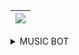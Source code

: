 |<IMG SRC="https://github.com/KAVIYARASAN-1997/KAVIYARASAN-1997/blob/main/ETC/Photo_1668143851021.png"> |
|:---------:
        


<details>
<Summary><b7>MUSIC BOT</b7></summary>


# ANGEL MUSIC BOT
ʜᴇʟʟᴏ,

<Details>
<Summary> Welcome Bot </summary>
<a href="https://github.com/KAVIYARASAN-1997/project3">welcome Bot</a>
</Details>

<Details>
<Summary> Download Bot </summary>

# VIDEO DOWNLODER 
<a href="https://t.me/social_mechanic_1997"><IMG src="https://telegra.ph/file/6caec29bf58337953a4b4.png"></a>
 # 𝐴 𝑡𝑒𝑙𝑒𝑔𝑟𝑎𝑚 𝑏𝑜𝑡 𝑡ℎ𝑎𝑡 𝑐𝑎𝑛 𝑑𝑜𝑤𝑛𝑙𝑜𝑎𝑑 𝑣𝑖𝑑𝑒𝑜 𝑎𝑛𝑑 𝑎𝑢𝑑𝑖𝑜 𝑓𝑟𝑜𝑚 𝑦𝑜𝑢𝑡𝑢𝑏𝑒 𝑎𝑛𝑑 𝑣𝑖𝑑𝑒𝑜 𝑤𝑒𝑏𝑠𝑖𝑡𝑒𝑠 𝑞𝑢𝑖𝑐𝑘𝑙𝑦. 

 𝘾𝙍𝙀𝘼𝙏𝙀𝘿 𝘽𝙔:   [SOCIAL MECHANIC](https://t.me/social_mechanic_1997) 

 URL DOWNLOADER BOT This bot can download video or audio from youtube and more video sites quickly (custom thumbnail support) Can be found in telegram as 
### Deploy to Heroku 🏃‍♂
 [![Deploy To Heroku](https://www.herokucdn.com/deploy/button.svg)](https://heroku.com/deploy?template=https://github.com/SOCIAL-MECHANIC-1997/VIDEO-DOWNLODER) 
------ 
## SUPPORT GROUP & Updates CHANNEL
 <a href="https://t.me/tamil_chat_group_1"><img src="https://img.shields.io/badge/Join-Group%20Support-blue.svg?style=for-the-badge&logo=Telegram"></a> 
<a href="https://t.me/social_mechanic"><img src="https://img.shields.io/badge/Join-Updates%20Channel-blue.svg?style=for-the-badge&logo=Telegram"></a> 
------ 
### Developers:
 - [SOCIAL MECHANIC](https://github.com/SOCIAL-MECHANIC-1997) - Author of base plugin
 - [MR TAMIZHAN](https://t.me/eye_black_lover) - Div

</Details>

<Details>
<Summary> Chat Bot </summary>

# ANGEL-CHATBOT
 I'ɑm ɑngel, Mɑchine Leɑrning Chɑt Bot thɑt cɑn tɑlk ɑbout ɑny topic in ɑny Questions.
<p align="center"><img src="https://telegra.ph/file/6caec29bf58337953a4b4.png"></p>


• A Public Running Instance can be found on Telegram as [@hello](https://t.me/social_mechanicbot).

## DEPLOY ON HEROKU

<p align="center"><a href="https://heroku.com/deploy?template=https://github.com/SOCIAL-MECHANIC-1997/ANGEL-CHATBOT"> <img src="https://img.shields.io/badge/Deploy%20To%20Heroku-grey?style=for-the-badge&logo=heroku" width="220" height="38.45"/></a></p>

## Requirements

- Python 3.7 or higher.h
- A [BOT_TOKEN](https://t.me/botfather).


## Self Hosting For Devs

1. `git clone https://github.com/SOCIAL-MECHANIC-1997/ANGEL-CHATBOT`
2. `cd AngelChatBot`
3. `pip3 install -r requirements.txt` to install the requirements.
4. `cp sample_config.py config.py`
5. Edit `config.ini` with your own values.
6. Run with `python3 Angel.py`

### CREATED BY

- [SOCIAL MECHANIC](https://github.com/SOCIAL-MECHANIC-1997)
- [DEMO](https://t.me/social_mechanicbot)

</Details>


<Details>
<Summary> ANGEL MUSIC BOT </SUMMARY>

## ANGEL VC MUSIC
 ᴀɴɢᴇʟ ᴍᴜsɪᴄ ɪꜱ ᴀ ᴛᴇʟᴇɢʀᴀᴍ ᴘʀᴏᴊᴇᴄᴛ ʙᴀꜱᴇᴅ ᴏɴ ᴘʏʀᴏɢʀᴀᴍ ꜰᴏʀ ᴘʟᴀʏ ᴍᴜꜱɪᴄꜱ ɪɴ ᴠᴄ ᴄʜᴀᴛꜱ...     
 -----------
★ᴄʀᴇᴀᴛᴇᴅ ʙʏ★    [🇸𝙾𝙲𝙸𝙰𝙻 🇲𝙴𝙲𝙷𝙰𝙽𝙸𝙲](https://github.com/SOCIAL-MECHANIC-1997)

<p align="center"><a href="https://t.me/social_mechanic_1997"><img src="https://github.com/SOCIAL-MECHANIC-1997/ANGEL-VC-MUSIC/blob/main/Process/ImageFont/ANGELS.PNG" style="max-hight: 100%;"></a></p> 
                                                                               
 [![Telegram](https://img.shields.io/badge/Telegram-Group-003245?style=flat&labelColor=224242&logoColor=white&for-the-badge&logo=telegram)](https://t.me/tamil_chat_group_1)&nbsp;  <a href="https://t.me/social_mechanic_1997"><img src="https://img.shields.io/badge/Contact-Owner-blue.svg?style=size&logo=Telegram"></a>

 
### ꜱᴜᴘᴘᴏʀᴛ ᴀɴᴅ ᴜᴘᴅᴀᴛᴇꜱ
<a href="https://t.me/tamil_chat_group_1"><img src="https://img.shields.io/badge/Join-Group%20Support-blue.svg?style=for-the-badge&logo=Telegram"></a> <a href="https://t.me/social_mechanic"><img src="https://img.shields.io/badge/Join-Updates%20Channel-blue.svg?style=for-the-badge&logo=Telegram"></a>


### ᴄᴏᴍᴍᴀɴᴅs 🛠
#### ғᴏʀ ᴀʟʟ ᴍᴇᴍʙᴇʀs ɪɴ ɢʀᴏᴜᴘ
`/play`    reply to youtube url or song file to play song

`/play`   <song name>  play song you requested

 `/song`   <song name>  download songs you want quickly

 `/search` <query>  search videos on youtube with details


#### ᴀᴅᴍɪɴs ᴏɴʟʏ

``/pause``   pause song play  
 
 `/resume` resume song play   

 `/skip`    play next song    

 `/end`   stop music play    


# ɢᴇɴᴇʀᴀᴛᴇ ᴘʏʀᴏɢʀᴀᴍ sᴛʀɪɴɢ sᴇssɪᴏɴ
[![GenerateString](https://img.shields.io/badge/repl.it-generateString-yellowgreen)](https://replit.com/@SOCIAL-MECHANIC-1997/getStringName#main.py) 
to get pyrogram string session

# DEPLOYMENT
<details>

<summary>  Deploy To Heroku </summary>

[![Deploy](https://www.herokucdn.com/deploy/button.svg)](https://heroku.com/deploy?template=https://github.com/kaviyarasan-1997/ANGEL-VC-MUSIC)

</details>

<details>
<summary>Deploy To ʀᴀɪʟᴡᴀʏ </summary>

[![Deploy on Railway](https://railway.app/button.svg)](https://railway.app/new/template?template=https://github.com/kaviyarasan-1997/ANGEL-VC-MUSIC)

</details>

<details>
<summary>  ᴅᴇᴩʟᴏʏ ᴏɴ ᴏᴋᴛᴇᴛᴏ </summary>

<a href="https://cloud.okteto.com/deploy?repository=https://github.com/kaviyarasan-1997/ANGEL-VC-MUSIC"><img src="https://img.shields.io/badge/Deploy%20To%20Okteto-informational?style=for-the-badge&logo=Okteto" width="200" height="35.45"/></a>
 
</details>

## <b> 📡 Deploy On VPS </b>


```sudo apt update && apt upgrade -y
sudo apt install git curl python3-pip ffmpeg -y
pip3 install -U pip
curl -sL https://deb.nodesource.com/setup_16.x | bash -
sudo apt-get install -y nodejs
npm i -g npm
git clone https://github.com/SOCIAL-MECHANIC-1997/ANGEL-VC-MUSIC # Clone your repo.
cd robot
pip3 install -U -r requirements.txt
cp example.env .env #Use vim to edit ENVs
vim .env #Fill up your ENVs ( Steps press i to enter in insert mode then edit the file. Press Esc to exit the editing mode then type :wq! and press Enter key to save the file.)
python3 main.py # Run the bot
```
<br>

# ᴄʀᴇᴀᴛᴇᴅ ʙʏ: 
[Kaviyarasan](https://t.me/kaviyarasan-1997) 
# ᴄʜᴇᴄᴋ ᴍʏ ɢɪᴛʜᴜʙ ᴘʀᴏғɪʟᴇ ᴀɴᴅ ғᴏʟʟᴏᴡ ᴍᴇ 

- [𝙎𝙊𝘾𝙄𝘼𝙇 𝙈𝙀𝘾𝙃𝘼𝙉𝙄𝘾](https://github.com/SOCIAL-MECHANIC-1997) 👈🏼
- [𝘿𝙀𝙈𝙊 𝘽𝙊𝙏](https://t.me/social_mechanic_music_bot) 👈🏼
- [𝙈𝘼𝙄𝙉𝙏𝙀𝙉𝘼𝙉𝘾𝙀](https://t.me/eye_black_lover) 👈🏼

- LICENSE : [LICENSE](LICENSE)

# VARIABLES 
- [VARIABLES](https://github.com/SOCIAL-MECHANIC-1997/ANGEL-VC-MUSIC/blob/main/sample.env)

# SECURITY POLICY
 - [SECURITY POLICY](https://github.com/SOCIAL-MECHANIC-1997/ANGEL-VC-MUSIC/blob/main/.github/workflows/SECURITY.md)
# CONTRIBUTING
- [CONTRIBUTING](https://github.com/SOCIAL-MECHANIC-1997)

[![ForTheBadge made-with-python](http://ForTheBadge.com/images/badges/made-with-python.svg)](https://www.python.org/)

</Details>

<Details>
<Summary> Angel streaming </summary>
# ANGEL VIDEO STREAM
<src align="center">
 <IMG src="https://telegra.ph/file/6caec29bf58337953a4b4.png">
</a>

![GitHub Repo stars](https://img.shields.io/github/stars/SOCIAL-MECHANIC-1997/ANGEL-STREAMING?color=blue&style=flat)
![GitHub issues](https://img.shields.io/github/issues/SOCIAL-MECHANIC-1997/ANGEL-STREAMING)
![GitHub pull requests](https://img.shields.io/github/issues-pr/SOCIAL-MECHANIC-1997/ANGEL-STREAMING)
![GitHub contributors](https://img.shields.io/github/contributors/SOCIAL-MECHANIC-1997/ANGEL-STREAMING?style=flat)
![GitHub forks](https://img.shields.io/github/forks/SOCIAL-MECHANIC-1997/ANGEL-STREAMING?style=flat)

Telegram bot to stream videos in telegram voicechat for both groups and channels. Supports live streams, YouTube videos and telegram media. With record stream support, Schedule streams, and many more.

## Config Vars:
### Mandatory Vars
1. `API_ID` : Get From [my.telegram.org](https://my.telegram.org/)
2. `API_HASH` : Get from [my.telegram.org](https://my.telegram.org)
3. `BOT_TOKEN` : [@Botfather](https://telegram.dog/BotFather)
4. `SESSION_STRING` : Generate From here [![GenerateStringName](https://img.shields.io/badge/repl.it-generateStringName-yellowgreen)](https://replit.com/@social-mechanic-1997/getStringName#main.py)
5. `CHAT` : ID of Channel/Group where the bot plays Music.

## Recommended Optional Vars

1. `DATABASE_URI`: MongoDB database Url, get from [mongodb](https://cloud.mongodb.com). This is an optional var, but it is recomonded to use this to experiance the full features.
2. `HEROKU_API_KEY`: Your heroku api key. Get one from [here](https://dashboard.heroku.com/account/applications/authorizations/new)
3. `HEROKU_APP_NAME`: Your heroku apps name.
4. `FILTERS`: Filter the search for channel play. Channel play means you can play all the files in a purticular channel using /cplay command. Current filters are `video document` . For searching audio files use `video document audio` . for video only search , use `video` and so on.

### Optional Vars
1. `LOG_GROUP` : Group to send Playlist, if CHAT is a Group()
2. `ADMINS` : ID of users who can use admin commands.
3. `STARTUP_STREAM` : This will be streamed on startups and restarts of bot. You can use either any STREAM_URL or a direct link of any video or a Youtube Live link. You can also use YouTube Playlist.Find a Telegram Link for your playlist from [PlayList Dumb](https://telegram.dog/DumpPlaylist) or get a PlayList from [PlayList Extract](https://telegram.dog/GetAPlaylistbot). The PlayList link should in form `https://t.me/DumpPlaylist/xxx`.
4. `REPLY_MESSAGE` : A reply to those who message the USER account in PM. Leave it blank if you do not need this feature. (Configurable through bot if mongodb added.)
5. `ADMIN_ONLY` : Pass `True` If you want to make /play command only for admins of `CHAT`. By default /play is available for all.(Configurable through bot if mongodb added.)
6. `DATABASE_NAME`: Database name for your mongodb database.
7. `SHUFFLE` : Make it `False` if you dont want to shuffle playlists. (Configurable through bot if mongodb added.)
8. `EDIT_TITLE` : Make it `False` if you do not want the bot to edit video chat title according to playing song. (Configurable through bot if mongodb added.)
9. `RECORDING_DUMP` : A Channel ID with the USER account as admin, to dump video chat recordings.
10. `RECORDING_TITLE`: A custom title for your videochat recordings.
11. `TIME_ZONE` : Time Zone of your country, by default IST
12. `IS_VIDEO_RECORD` : Make it `False` if you do not want to record video, and only audio will be recorded.(Configurable through bot if mongodb added.)
13. `IS_LOOP` ; Make it `False` if you do not want 24 / 7 Video Chat. (Configurable through bot if mongodb added.)
14. `IS_VIDEO` : Make it `False` if you want to use the player as a musicplayer without video. (Configurable through bot if mongodb added.)
15. `PORTRAIT`: Make it `True` if you want the video recording in portrait mode. (Configurable through bot if mongodb added.)
16. `DELAY` : Choose the time limit for commands deletion. 10 sec by default.
18. `QUALITY` : Customize the quality of video chat, use one of `high`, `medium`, `low` . 
19. `BITRATE` : Bitrate of audio (Not recommended to change).
20. `FPS` : Fps of video to be played (Not recommended to change.)



## Requirements
- Python 3.8 or Higher.
- [FFMpeg](https://www.ffmpeg.org/).



## Deploy to Heroku

[![Deploy](https://www.herokucdn.com/deploy/button.svg)](https://heroku.com/deploy?template=https://github.com/KAVIYARASAN-1997/ANGEL-STREAMING)

## Deploy to Railway
<p><a href=https://github.com/KAVIYARASAN-1997/ANGEL-VIDEO-STREAM/issues/7> <img src="https://img.shields.io/badge/Deploy%20To%20Railway-blueviolet?style=for-the-badge&logo=railway" width="200""/></a></p>

 
## Deploy to VPS

```sh
git clone  https://github.com/SOCIAL-MECHANIC-TEAM-NRD/ANGEL-VIDEO-STREAM
cd VCPlayerBot
pip3 install -r requirements.txt
# <Create Variables appropriately (.env [optional])>
python3 main.py
```

## Features

- Playlist, queue.
- Zero downtime in playing.
- Supports Video Recording.
- Supports Scheduling voicechats.
- Cool UI for controling the player.
- Customizabe to audio or video.
- Custom quality for video chats.
- Supports Play from Youtube Playlist.
- Change VoiceChat title to current playing song name.
- Supports Live streaming from youtube
- Play from telegram file supported.
- Starts Radio after if no songs in playlist.
- Automatic restart even if heroku restarts. (Configurable)
- Support exporting and importing playlist.

## Support & Updates 
<a href="https://t.me/tamil_chat_group_1"><img src="https://img.shields.io/badge/Join-Group%20Support-blue.svg?style=for-the-badge&logo=Telegram"></a> <a href="https://t.me/social_mechanic"><img src="https://img.shields.io/badge/Join-Updates%20Channel-blue.svg?style=for-the-badge&logo=Telegram"></a>

# ᴄʀᴇᴀᴛᴇᴅ ʙʏ:
# [🇸𝙾𝙲𝙸𝙰𝙻 🇲𝙴𝙲𝙷𝙰𝙽𝙸𝙲](https://t.me/social_mechanic_1997) 

ᴄʜᴇᴄᴋ ᴍʏ ɢɪᴛʜᴜʙ ᴘʀᴏғɪʟᴇ ᴀɴᴅ ғᴏʟʟᴏᴡ ᴍᴇ 
- [KAVIYARASAN](https://github.com/kaviyarasan-1997) 👈🏼
- [𝘿𝙀𝙈𝙊 𝘽𝙊𝙏](https://t.me/) 👈🏼
- [𝙈𝘼𝙄𝙉𝙏𝙀𝙉𝘼𝙉𝘾𝙀](https://t.me/eye_black_lover) 👈🏼



## LICENSE

- [GNU General Public License](./LICENSE)

</Details>


